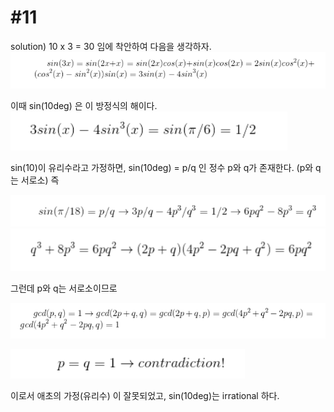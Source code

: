 # #11 #

solution)
10 x 3 = 30 임에 착안하여 다음을 생각하자.
![11_1](https://github.com/Big-BlueBerry/JewishProblems/blob/master/imgs/11_1.PNG)

   이때 sin(10deg) 은 이 방정식의 해이다.
![11_2](https://github.com/Big-BlueBerry/JewishProblems/blob/master/imgs/11_2.PNG)

 sin(10)이 유리수라고 가정하면, sin(10deg) = p/q 인 정수 p와 q가 존재한다. (p와 q는 서로소) 즉
 
 ![11_3](https://github.com/Big-BlueBerry/JewishProblems/blob/master/imgs/11_3.PNG)
 ![11_4](https://github.com/Big-BlueBerry/JewishProblems/blob/master/imgs/11_4.PNG)
 
 그런데 p와 q는 서로소이므로
 
  ![11_5](https://github.com/Big-BlueBerry/JewishProblems/blob/master/imgs/11_5.PNG)
  
  ![11_fin](https://github.com/Big-BlueBerry/JewishProblems/blob/master/imgs/11_fin.PNG)
  
  이로서 애초의 가정(유리수) 이 잘못되었고, sin(10deg)는 irrational 하다.
 
